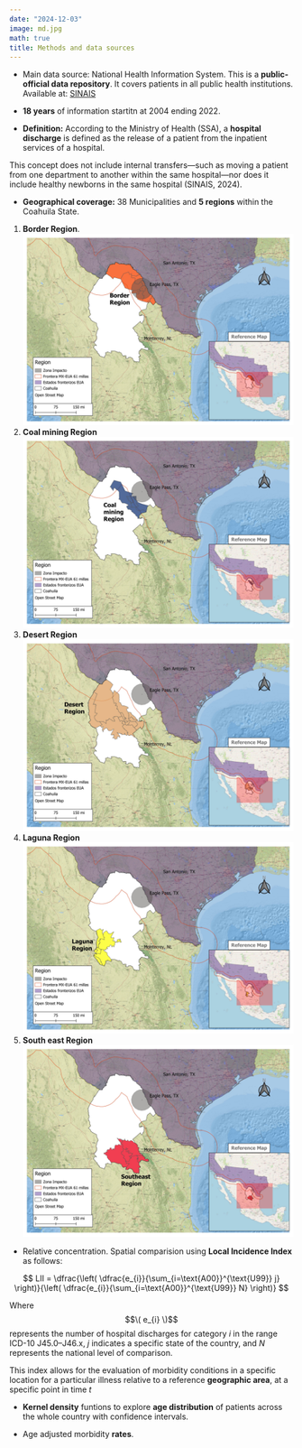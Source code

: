 ```yaml
---
date: "2024-12-03"
image: md.jpg
math: true
title: Methods and data sources
---
```


* Main data source: National Health Information System.
This is a **public-official data repository**. It covers patients in all public health institutions.  Available at:  [SINAIS](http://www.dgis.salud.gob.mx/contenidos/basesdedatos/bdc_egresoshosp_gobmx.html)

* **18 years** of information startitn at 2004 ending  2022.

* **Definition:** According to the Ministry of Health (SSA), a **hospital discharge** is defined as the release of a patient from the inpatient services of a hospital.

This concept does not include internal transfers—such as moving a patient from one department to another within the same hospital—nor does it include healthy newborns in the same hospital (SINAIS, 2024).

* **Geographical coverage:**  38 Municipalities and **5 regions** within the Coahuila State.   

1. **Border Region**.
![](./images/border.jpg)
2. **Coal mining Region**
![](./images/coal.jpg)
3. **Desert Region**
![](./images/desert.jpg)
4. **Laguna Region**
![](./images/laguna.jpg)
5. **South east Region**
![](./images/southeast.jpg)



* Relative concentration. Spatial comparision using **Local Incidence Index** as follows: 

$$
LII = \dfrac{\left( \dfrac{e_{i}}{\sum_{i=\text{A00}}^{\text{U99}} j} \right)}{\left( \dfrac{e_{i}}{\sum_{i=\text{A00}}^{\text{U99}} N} \right)}
$$



Where $$\( e_{i} \)$$ represents the number of hospital discharges for category *i*  in the range ICD-10 J45.0–J46.x,  *j*  indicates a specific state of the country, and  *N*  represents the national level of comparison.

This index allows for the evaluation of morbidity conditions in a specific location for a particular illness relative to a reference **geographic area**, at a specific point in time 
*t*

* **Kernel density** funtions to explore **age distribution** of patients across the whole country with confidence intervals. 

* Age adjusted morbidity **rates**. 
